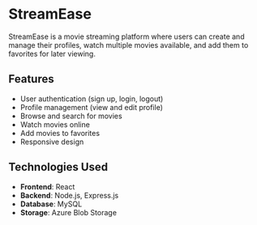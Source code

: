 # StreamEase

StreamEase is a movie streaming platform where users can create and manage their profiles, watch multiple movies available, and add them to favorites for later viewing.

## Features

- User authentication (sign up, login, logout)
- Profile management (view and edit profile)
- Browse and search for movies
- Watch movies online
- Add movies to favorites
- Responsive design

## Technologies Used

- **Frontend**: React
- **Backend**: Node.js, Express.js
- **Database**: MySQL
- **Storage**: Azure Blob Storage
